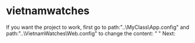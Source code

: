 # vietnamwatches

If you want the project to work,
first go to path:"..\MyClass\App.config" and path:"..\VietnamWatches\Web.config"
to change the content:
"<connectionStrings>
		<add name="StrConnect" connectionString="Data Source=(-Change here-);Initial Catalog=VietnamWatches01;Integrated Security=True" providerName="System.Data.SqlClient" />
	</connectionStrings>"
Next:
